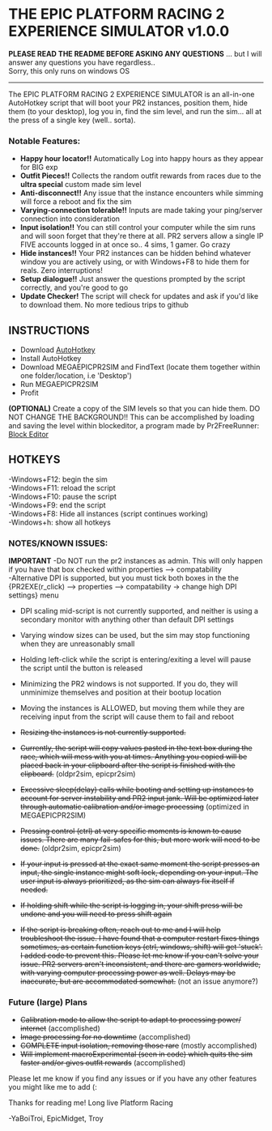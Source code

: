 # THE EPIC PLATFORM RACING 2 EXPERIENCE SIMULATOR v1.0.0

**PLEASE READ THE README BEFORE ASKING ANY QUESTIONS**
... but I will answer any questions you have regardless..  
Sorry, this only runs on windows OS  


---

The EPIC PLATFORM RACING 2 EXPERIENCE SIMULATOR is an all-in-one AutoHotkey script that will boot your PR2 instances, position them, hide them (to your desktop), log you in, find the sim level, and run the sim... all at the press of a single key (well.. sorta).

### Notable Features:
- **Happy hour locator!!** Automatically Log into happy hours as they appear for BIG exp
- **Outfit Pieces!!** Collects the random outfit rewards from races due to the **ultra special** custom made sim level
- **Anti-disconnect!!** Any issue that the instance encounters while simming will force a reboot and fix the sim
- **Varying-connection tolerable!!** Inputs are made taking your ping/server connection into consideration
- **Input isolation!!** You can still control your computer while the sim runs and will soon forget that they're there at all. PR2 servers allow a single IP FIVE accounts logged in at once so.. 4 sims, 1 gamer. Go crazy
- **Hide instances!!** Your PR2 instances can be hidden behind whatever window you are actively using, or with Windows+F8 to hide them for reals. Zero interruptions!
- **Setup dialogue!!** Just answer the questions prompted by the script correctly, and you're good to go
- **Update Checker!** The script will check for updates and ask if you'd like to download them. No more tedious trips to github

## INSTRUCTIONS
- Download [AutoHotkey](https://www.autohotkey.com/)
- Install AutoHotkey
- Download MEGAEPICPR2SIM and FindText (locate them together within one folder/location, i.e 'Desktop')
- Run MEGAEPICPR2SIM
- Profit
  
**(OPTIONAL)** Create a copy of the SIM levels so that you can hide them. DO NOT CHANGE THE BACKGROUND!! This can be accomplished by loading and saving the level within blockeditor, a program made by Pr2FreeRunner: [Block Editor](https://github.com/Pr2FreeRunner/BlockEditor/releases/tag/Release)

## HOTKEYS
-Windows+F12: begin the sim  
-Windows+F11: reload the script  
-Windows+F10: pause the script  
-Windows+F9: end the script  
-Windows+F8: Hide all instances (script continues working)  
-Windows+h: show all hotkeys  
  
### NOTES/KNOWN ISSUES:
**IMPORTANT**
-Do NOT run the pr2 instances as admin. This will only happen if you have that box checked within properties --> compatability  
-Alternative DPI is supported, but you must tick both boxes in the the {PR2EXE(r_click) --> properties --> compatability -> change high DPI settings} menu  
- DPI scaling mid-script is not currently supported, and neither is using a secondary monitor with anything other than default DPI settings  
  
  
- Varying window sizes can be used, but the sim may stop functioning when they are unreasonably small
- Holding left-click while the script is entering/exiting a level will pause the script until the button is released
- Minimizing the PR2 windows is not supported. If you do, they will unminimize themselves and position at their bootup location
- Moving the instances is ALLOWED, but moving them while they are receiving input from the script will cause them to fail and reboot
- ~~Resizing the instances is not currently supported.~~
- ~~Currently, the script will copy values pasted in the text box during the race, which will mess with you at times. Anything you copied will be placed back in your clipboard after the script is finished with the clipboard.~~ (oldpr2sim, epicpr2sim)
- ~~Excessive sleep(delay) calls while booting and setting up instances to account for server instability and PR2 input jank. Will be optimized later through automatic calibration and/or image processing~~ (optimized in MEGAEPICPR2SIM)
- ~~Pressing control (ctrl) at very specific moments is known to cause issues. There are many fail-safes for this, but more work will need to be done.~~ (oldpr2sim, epicpr2sim)
- ~~If your input is pressed at the exact same moment the script presses an input, the single instance might soft lock, depending on your input. The user input is always prioritized, as the sim can always fix itself if needed.~~
- ~~If holding shift while the script is logging in, your shift press will be undone and you will need to press shift again~~
- ~~If the script is breaking often, reach out to me and I will help troubleshoot the issue. I have found that a computer restart fixes things sometimes, as certain function keys (ctrl, windows, shift) will get 'stuck'. I added code to prevent this. Please let me know if you can't solve your issue. PR2 servers aren't inconsistent, and there are gamers worldwide, with varying computer processing power as well. Delays may be inaccurate, but are accommodated somewhat.~~ (not an issue anymore?)


### Future (large) Plans
- ~~Calibration mode to allow the script to adapt to processing power/ internet~~ (accomplished)
- ~~Image processing for no downtime~~ (accomplished)
- ~~COMPLETE input isolation, removing those rare~~ (mostly accomplished)
- ~~Will implement macroExperimental (seen in code) which quits the sim faster and/or gives outfit rewards~~ (accomplished)

Please let me know if you find any issues or if you have any other features you might like me to add (:


Thanks for reading me! Long live Platform Racing

-YaBoiTroi, EpicMidget, Troy
